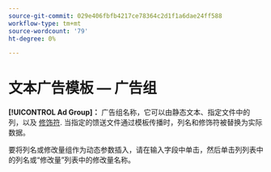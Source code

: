 ```yaml
---
source-git-commit: 029e406fbfb4217ce78364c2d1f1a6dae24ff588
workflow-type: tm+mt
source-wordcount: '79'
ht-degree: 0%

---
```

# 文本广告模板 — 广告组

**[!UICONTROL Ad Group]：** 广告组名称，它可以由静态文本、指定文件中的列，以及 [修饰符](/help/search-social-commerce/campaign-management/inventory-feeds/modifiers-manage.md). 当指定的馈送文件通过模板传播时，列名和修饰符被替换为实际数据。

要将列名或修改量组作为动态参数插入，请在输入字段中单击，然后单击列列表中的列名或“修改量”列表中的修改量名称。
